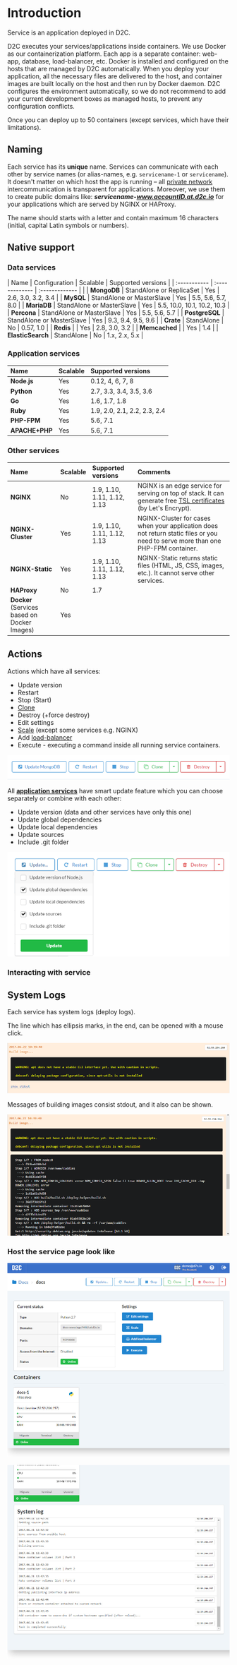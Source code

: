 # Introduction
Service is an application deployed in D2C.

D2C executes your services/applications inside containers. We use Docker as our containerization platform. Each app is a separate container: web-app, database, load-balancer, etc. Docker is installed and configured on the hosts that are managed by D2C automatically. When you deploy your application, all the necessary files are delivered to the host, and container images are built locally on the host and then run by Docker daemon. D2C configures the environment automatically, so we do not recommend to add your current development boxes as managed hosts, to prevent any configuration conflicts.

Once you can deploy up to 50 containers (except services, which have their limitations).

## Naming

Each service has its **unique** name. Services can communicate with each other by service names (or alias-names, e.g. `servicename-1` or `servicename`). It doesn't matter on which host the app is running – all [private network](/platform/private-network/) intercommunication is transparent for applications. Moreover, we use them to create public domains like: **_servicename-www.accountID.at.d2c.io_** for your applications which are served by NGINX or HAProxy.

The name should starts with a letter and contain maximum 16 characters (initial, capital Latin symbols or numbers).

## Native support

### Data services

| Name          | Configuration               | Scalable         | Supported versions  |
| :-----------  | :-------------              | :------------- | |
| **MongoDB**       | StandAlone or ReplicaSet    | Yes |              2.6, 3.0, 3.2, 3.4 |
| **MySQL**         | StandAlone or MasterSlave   | Yes |              5.5, 5.6, 5.7, 8.0 |
| **MariaDB**       | StandAlone or MasterSlave   | Yes |              5.5, 10.0, 10.1, 10.2, 10.3 |
| **Percona**       | StandAlone or MasterSlave   | Yes |              5.5, 5.6, 5.7 |
| **PostgreSQL**    | StandAlone or MasterSlave   | Yes |              9.3, 9.4, 9.5, 9.6 |
| **Crate**         | StandAlone                  | No  |              0.57, 1.0 |
| **Redis**         |                             | Yes |              2.8, 3.0, 3.2 |
| **Memcached**     |                             | Yes |              1.4 |
| **ElasticSearch** | StandAlone                  | No  |              1.x, 2.x, 5.x |

### Application services

| Name          | Scalable      | Supported versions |
| :---------    | :-------------| :-------------      |
| **Node.js**       | Yes           | 0.12, 4, 6, 7, 8   |
| **Python**        | Yes           | 2.7, 3.3, 3.4, 3.5, 3.6 |
| **Go**            | Yes           | 1.6, 1.7, 1.8  |
| **Ruby**          | Yes           | 1.9, 2.0, 2.1, 2.2, 2.3, 2.4 |
| **PHP-FPM**       | Yes           | 5.6, 7.1 |
| **APACHE+PHP**    | Yes           | 5.6, 7.1 |

### Other services

| Name                                                                                        | Scalable      | Supported versions |  Comments
| :-----------      | :-------------| :-------------     | :-------------     |
| **NGINX**                                            | No            | 1.9, 1.10, 1.11, 1.12, 1.13 | NGINX is an edge service for serving on top of stack. It can generate free [TSL certificates](/platform/domains-and-certificates/) (by Let's Encrypt).
| **NGINX-Cluster**                            | Yes           | 1.9, 1.10, 1.11, 1.12, 1.13 |  NGINX-Cluster for cases when your application does not return static files or you need to serve more than one PHP-FPM container.
| **NGINX-Static**                             | Yes           | 1.9, 1.10, 1.11, 1.12, 1.13 | NGINX-Static returns static files (HTML, JS, CSS, images, etc.).  It cannot serve other services.
| **HAProxy**                                       | No            | 1.7 |
| **Docker** (Services based on Docker Images) | Yes           |  |

## Actions

Actions which have all services:

- Update version
- Restart
- Stop (Start)
- [Clone](/platform/cloning-apps/)
- Destroy (+force destroy)
- Edit settings
- [Scale](/platform/scaling/) (except some services e.g. NGINX)
- Add [load-balancer](/platform/balancing/)
- Execute - executing a command inside all running service containers.


![Standard service actions](../img/standart_actions.png)

All [**application services**](/getting-started/services/#application-services) have smart update feature which you can choose separately or combine with each other:

- Update version (data and other services have only this one)
- Update global dependencies
- Update local dependencies
- Update sources
- Include .git folder

![Application actions](../img/app_actions.png)


### Interacting with service




## System Logs

Each service has system logs (deploy logs).

The line which has ellipsis marks, in the end, can be opened with a mouse click.

![Build log](../img/build_log.png)

Messages of building images consist stdout, and it also can be shown.

![Stdout log](../img/stdout.png)



### Host the service page look like

![Service page](../img/servicepage.jpg)

![Service page](../img/servicepage2.jpg)

